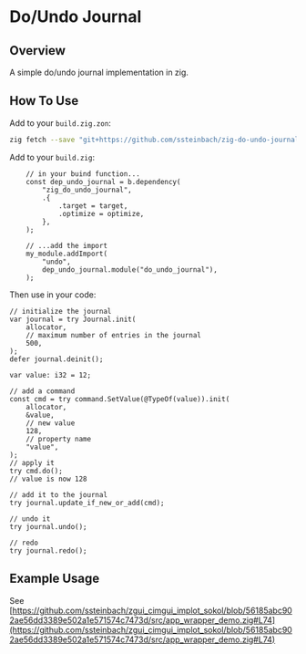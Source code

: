 # Do/Undo Journal

## Overview

A simple do/undo journal implementation in zig.

## How To Use

Add to your `build.zig.zon`:

```zsh
zig fetch --save "git+https://github.com/ssteinbach/zig-do-undo-journal.git"
```

Add to your `build.zig`:

```zig
    // in your buind function...
    const dep_undo_journal = b.dependency(
        "zig_do_undo_journal",
        .{
            .target = target,
            .optimize = optimize,
        },
    );

    // ...add the import
    my_module.addImport(
        "undo",
        dep_undo_journal.module("do_undo_journal"),
    );
```

Then use in your code:

```zig
// initialize the journal
var journal = try Journal.init(
    allocator,
    // maximum number of entries in the journal
    500, 
);
defer journal.deinit();

var value: i32 = 12;

// add a command
const cmd = try command.SetValue(@TypeOf(value)).init(
    allocator,
    &value,
    // new value
    128,
    // property name
    "value",
);
// apply it
try cmd.do();
// value is now 128

// add it to the journal
try journal.update_if_new_or_add(cmd);

// undo it
try journal.undo();

// redo
try journal.redo();
```

## Example Usage

See [https://github.com/ssteinbach/zgui_cimgui_implot_sokol/blob/56185abc902ae56dd3389e502a1e571574c7473d/src/app_wrapper_demo.zig#L74](https://github.com/ssteinbach/zgui_cimgui_implot_sokol/blob/56185abc902ae56dd3389e502a1e571574c7473d/src/app_wrapper_demo.zig#L74)
